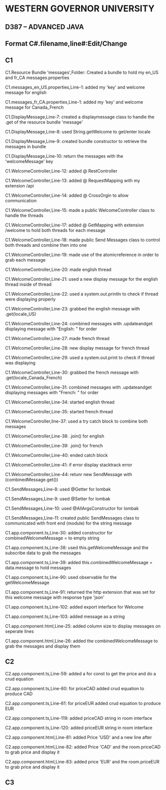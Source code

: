 

# WESTERN GOVERNOR UNIVERSITY 
## D387 – ADVANCED JAVA

## Format C#.filename,line#:Edit/Change

## C1

C1.Resource Bundle 'messages',Folder: Created a bundle to hold my en_US and fr_CA messages.properties

C1.messages_en_US.properties,Line-1: added my 'key' and welcome message for english

C1.messages_fr_CA.properties,Line-1: added my 'key' and welcome message for Canada_French

C1.DisplayMessage,Line-7: created a displaymessage class to handle the .get of the resource bundle 'message'

C1.DisplayMessage,Line-8: used String.getWelcome to get/enter locale 

C1.DisplayMessage,Line-9: created bundle constructor to retrieve the messages in bundle

C1.DisplayMessage,Line-10: return the messages with the 'welcomeMessage' key

C1.WelcomeController,Line-12: added @ RestController 

C1.WelcomeController,Line-13: added @ RequestMapping with my extension /api

C1.WelcomeController,Line-14: added @ CrossOrgin to allow communication 

C1.WelcomeController,Line-15: made a public WelcomeController class to handle the threads 

C1.WelcomeController,Line-17: added @ GetMapping with extension /welcome to hold both threads for each message

C1.WelcomeController,Line-18: made public Send Messages class to control both threads and combine then into one

C1.WelcomeController,Line-19: made use of the atomicreference<string> in order to grab each message 

C1.WelcomeController,Line-20: made english thread 

C1.WelcomeController,Line-21: used a new display message for the english thread inside of thread

C1.WelcomeController,Line-22: used a system.out.println to check if thread were displaying properly

C1.WelcomeController,Line-23: grabbed the english message with .get(locale_US)

C1.WelcomeController,Line-24: combined messages with .updateandget displaying message with "English: " for order

C1.WelcomeController,Line-27: made french thread

C1.WelcomeController,Line-28: new display message for french thread

C1.WelcomeController,Line-29: used a system.out.print to check if thread was displaying 

C1.WelcomeController,Line-30: grabbed the french message with .get(locale_Canada_French)

C1.WelcomeController,Line-31: combined messages with .updateandget displaying messages with "French: " for order

C1.WelcomeController,Line-34: started english thread

C1.WelcomeController,Line-35: started french thread

C1.WelcomeController,line-37: used a try catch block to combine both messages

C1.WelcomeController,Line-38: .join() for english

C1.WelcomeController,Line-39: .join() for french

C1.WelcomeController,Line-40: ended catch block 

C1.WelcomeController,Line-41: if error display stacktrack error

C1.WelcomeController,Line-44: retunr new SendMessage with (combinedMessage.get())

C1.SendMessages,Line-8: used @Getter for lombak

C1.SendMessages,Line-9: used @Setter for lombak 

C1.SendMessages,Line-10: used @AllArgsConstructor for lombak

C1.SendMessages,Line-11: created public SendMessages class to communicated with front end (module) for the string message

C1.app.component.ts,Line-30: added constructor for combinedWelcomeMessage = to empty string 

C1.app.component.ts,Line-38: used this.getWelcomeMessage and the subscribe data to grab the messages 

C1.app.component.ts,Line-39: added this.combinedWelcomeMessage = data.message to hold messages

C1.app.component.ts,Line-90: used observable <any> for the getWelcomeMessage

C1.app.component.ts,Line-91: returned the http extension that was set for this welcome message with response type 'json'

C1.app.component.ts,Line-102: added export interface for Welcome

C1.app.component.ts,Line-103: added message as a string

C1.app.component.html,Line-25: added column size to display messages on seperate lines

C1.app.component.html,Line-26: added the combinedWelcomeMessage to grab the messages and display them

## C2

C2.app.component.ts,Line-59: added a for const to get the price and do a crud equation

C2.app.component.ts,Line-60: for priceCAD added crud equation to produce CAD

C2.app.component.ts,Line-61: for priceEUR added crud equation to produce EUR

C2.app.component.ts,Line-119: added priceCAD string in room interface

C2.app.component.ts,Line-120: added priceEUR string in room interface

C2.app.component.html,Line-81: added Price 'USD' and a new line after

C2.app.component.html,Line-82: added Price 'CAD' and the room.priceCAD to grab price and display it

C2.app.component.html,Line-83: added price 'EUR' and the room.priceEUR to grab price and display it 

## C3

